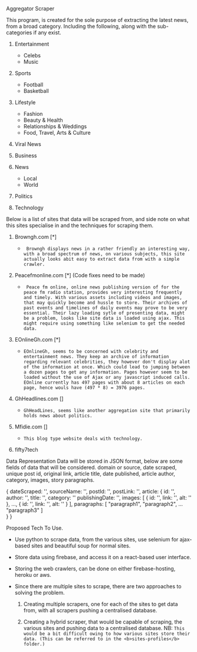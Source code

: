 Aggregator Scraper

This program, is created for the sole purpose of extracting the latest news, from a broad category.
Including the following, along with the sub-categories if any exist.

1. Entertainment
    * Celebs
    * Music

2. Sports
    * Football 
    * Basketball

3. Lifestyle
    * Fashion
    * Beauty & Health
    * Relationships & Weddings
    * Food, Travel, Arts & Culture

4. Viral News

5. Business

6. News
    * Local
    * World

7. Politics

8. Technology

Below is a list of sites that data will be scraped from, and side note on what this sites specialise in and the techniques for scraping them.

1. Browngh.com [*]
   * ``` Browngh displays news in a rather friendly an interesting way, with a broad spectrum of news, on various subjects, this site actually looks abit easy to extract data from with a simple crawler.```

2. Peacefmonline.com [*] (Code fixes need to be made)
    * ``` Peace fm online, online news publishing version of for the peace fm radio station, provides very interesting frequently and timely. With various assets including videos and images, that may quickly become and hussle to store. Their archives of past events and timelines of daily events may prove to be very essential. Their lazy loading sytle of presenting data, might be a problem, looks like site data is loaded using ajax. This might require using something like selenium to get the needed data.```

3. EOnlineGh.com [*]
    * ``` EOnlineGh, seems to be concerned with celebrity and entertainment news. They keep an archive of information regarding relevant celebrities, they however don't display alot of the information at once. Which could lead to jumping between a dozen pages to get any information. Pages however seem to be loaded without the use of Ajax or any javascript induced calls. EOnline currently has 497 pages with about 8 articles on each page, hence wouls have (497 * 8) = 3976 pages. ```

4. GhHeadlines.com []
    * ``` GhHeadLines, seems like another aggregation site that primarily holds news about politics. ```
   
5. Mfidie.com []
    * ```This blog type website deals with technology.```
   
6. fifty7tech

Data Representation
Data will be stored in JSON format, below are some fields of data that will be considered.
domain or source, date scraped, unique post id, original link, article title,
date published, article author, category, images, story paragraphs.

{
   dateScraped: '',
   sourceName: '',
   postId: '',
   postLink: '',
   article: {
      id: '',
      author: '',
      title: '',
      category: ''
      publishingDate: '',
      images: [
         {
            id: '',
            link: '',
            alt: ''
         },
         ...,
         {
            id: '',
            link: '',
            alt: ''
         }
      ], 
      paragraphs: [
         "paragraph1",
         "paragraph2",
         ...
         "paragraph3"
      ]  
   }
}

Proposed Tech To Use.
* Use python to scrape data, from the various sites, use selenium for ajax-based sites and beautiful soup for
normal sites.
  
* Store data using firebase, and access it on a react-based user interface.

* Storing the web crawlers, can be done on either firebase-hosting, heroku or aws.

* Since there are multiple sites to scrape, there are two approaches to solving the problem.
   1. Creating multiple scrapers, one for each of the sites to get data from, with all scrapers pushing a centralised database.
   
   2. Creating a hybrid scraper, that would be capable of scraping, the various sites and pushing data to a centralised database.
      NB: ```This would be a bit difficult owing to how various sites store their data.
          (This can be referred to in the <b>sites-profiles</b> folder.)```
